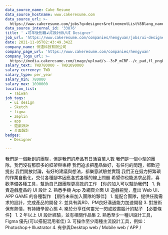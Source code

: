 ```yaml
---
data_source_name: Cake Resume
data_source_hostname: www.cakeresume.com
data_source_url: >-
  https://www.cakeresume.com/jobs?q=designer&refinementList%5Blang_name%5D%5B0%5D=English&refinementList%5Bsalary_type%5D=per_year
data_source_internal_id: '33876'
title: ' ★可年後到職★UI設計師/UI Designer'
job_url: 'https://www.cakeresume.com/companies/hengyuan/jobs/ui-designer-fdee35'
date: 2021-11-05T02:43:49.342Z
company_name: 恒遠科技有限公司
company_page_url: 'https://www.cakeresume.com/companies/hengyuan'
company_logo_url: >-
  https://media.cakeresume.com/image/upload/s--3sP_mCRF--/c_pad,fl_png8,h_200,w_200/v1632816731/mqcojw2i6smxvsuztxkg.png
salary_text: TWD780000 - TWD1090000
salary_currency: TWD
salary_type: per_year
salary_min: 780000
salary_max: 1090000
location_list:
  - Taiwan
job_tags:
  - ui design
  - Sketch
  - figma
  - Zeplin
  - app
  - 遊戲設計
  - 介面設計
badges:
  - Designer

---
```


我們是一個新創的團隊，但是我們的產品有日活百萬人數 我們是一個小型的團隊，我們沒有那麼多的框架與束縛 我們追求把產品做好，有任何的問題，都歡迎提出 我們開放討論，有好的建議與想法，都樂意試驗並實踐 我們正在努力把繁瑣的作業自動化，交付各種腳本因應各式各樣的線上問題 希望你也能追求品質，喜歡準備各種工具，幫助自己跟團隊更高效的工作 【你的加入可以幫助我們】 1. 負責遊戲產品的 UI 設計 2. 熟悉手機 App 及網頁介面 UI 遊戲視覺，產出 Web UI、APP GAME 的各種製作 【期待未來加入團隊的夥伴】 1. 能配合團隊，提供任務需求的設計，完成產品的開發 2. 並具有與RD、PM良好溝通能力加速開發 3. 對技術保有熱情，有持續學習心態 4. 樂於分享任何靈光一閃或絞盡腦汁的點子 【必要條件】 1. 2 年以上 UI 設計經驗，並有相關作品集 2. 熟悉至少一種UI設計工具，Figma 優先(可以搭配混用者佳) 3. 可操作至少兩種主流設計工具，例如：Photoshop＋Illustrator 4. 有參與Desktop web / Mobile web / APP / 